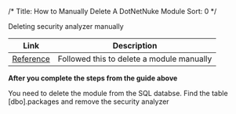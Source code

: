 /*
Title: How to Manually Delete A DotNetNuke Module
Sort: 0
*/

 Deleting security analyzer manually

| Link  | Description  |                       
| -------  | ---------------- |
|[Reference](http://www.willstrohl.com/Blog/PostId/419/How-to-Manually-Delete-A-DotNetNuke-Module "Visit the tutorial!")  |  Followed this to delete a module manually|

**After you complete the steps from the guide above**

You need to delete the module from the SQL databse.
Find the table [dbo].packages and remove the security analyzer


